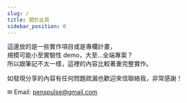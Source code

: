 ```yaml
---
slug: /
title: 關於此頁
sidebar_position: 0
---
```


這邊放的是一些實作項目或是專欄計畫，  
規模可能小至實驗性 demo，大至...全端專案？  
所以跟筆記不太一樣，這裡的內容比較著重完整實作。  

如發現分享的內容有任何問題疏漏也歡迎來信聯絡我，非常感謝！

✉ Email: penspulse@gmail.com